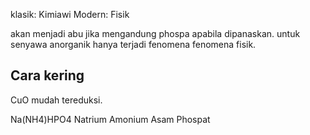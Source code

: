 klasik: Kimiawi
Modern: Fisik

akan menjadi abu jika mengandung phospa apabila dipanaskan. untuk senyawa anorganik hanya terjadi fenomena fenomena fisik. 

## Cara kering
CuO mudah tereduksi. 

Na(NH4)HPO4
Natrium Amonium Asam Phospat